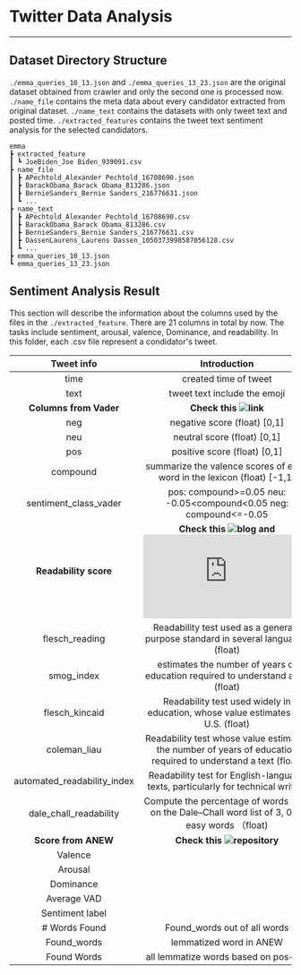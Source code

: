 # Twitter Data Analysis
---
## Dataset Directory Structure
`./emma_queries_10_13.json` and `./emma_queries_13_23.json` are the original dataset obtained from crawler and only the second one is processed now. `./name_file` contains the meta data about every candidator extracted from original dataset. `./name_text` contains the datasets with only tweet text and posted time. `./extracted_features` contains the tweet text sentiment analysis for the selected candidators. 
 ```
emma
 ┣ extracted_feature
 ┃ ┗ JoeBiden_Joe Biden_939091.csv
 ┣ name_file
 ┃ ┣ APechtold_Alexander Pechtold_16708690.json
 ┃ ┣ BarackObama_Barack Obama_813286.json
 ┃ ┣ BernieSanders_Bernie Sanders_216776631.json
 ┃ ┗ ...
 ┣ name_text
 ┃ ┣ APechtold_Alexander Pechtold_16708690.csv
 ┃ ┣ BarackObama_Barack Obama_813286.csv
 ┃ ┣ BernieSanders_Bernie Sanders_216776631.csv
 ┃ ┣ DassenLaurens_Laurens Dassen_1050373998587056128.csv
 ┃ ┗ ...
 ┣ emma_queries_10_13.json
 ┗ emma_queries_13_23.json
```
## Sentiment Analysis Result
This section will describe the information about the columns used by the files in the `./extracted_feature`. There are 21 columns in total by now. The tasks include sentiment, arousal, valence, Dominance, and readability. In this folder, each .csv file represent a condidator's tweet. 

|Tweet info|Introduction|
|:-:|:-:|
|time|created time of tweet|
|text|tweet text include the emoji|
|**Columns from Vader**|**Check this ![link](https://github.com/cjhutto/vaderSentiment)**|
|neg|negative score (float) [0,1]|
|neu|neutral score (float) [0,1]|
|pos|positive score (float) [0,1]|
|compound|summarize the valence scores of each word in the lexicon (float) [-1,1]|
|sentiment_class_vader|pos: compound>=0.05 neu: -0.05<compound<0.05 neg: compound<=-0.05|
|**Readability score**|**Check this ![blog](https://www.geeksforgeeks.org/readability-index-pythonnlp/) and ![document](https://textacy.readthedocs.io/en/0.11.0/api_reference/text_stats.html#textacy.text_stats.readability.automated_readability_index)**
|flesch_reading|Readability test used as a general-purpose standard in several languages (float)|
|smog_index|estimates the number of years of education required to understand a tex (float)|
|flesch_kincaid|Readability test used widely in education, whose value estimates the U.S. (float)|
|coleman_liau|Readability test whose value estimates the number of years of education required to understand a text (float)|
|automated_readability_index|Readability test for English-language texts, particularly for technical writing|
|dale_chall_readability|Compute the percentage of words NOT on the Dale–Chall word list of 3, 000 easy words （float)|
|**Score from ANEW**|**Check this ![repository](https://github.com/bagustris/text-vad/tree/master)**|
|Valence||
|Arousal||
|Dominance||
|Average VAD||
|Sentiment label||
|# Words Found|Found_words out of all words|
|Found_words|lemmatized word in ANEW|
|Found Words|all lemmatize words based on pos-tag|


